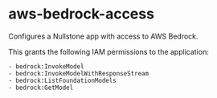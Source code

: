 # aws-bedrock-access

Configures a Nullstone app with access to AWS Bedrock.

This grants the following IAM permissions to the application:
```
- bedrock:InvokeModel
- bedrock:InvokeModelWithResponseStream
- bedrock:ListFoundationModels
- bedrock:GetModel
```
